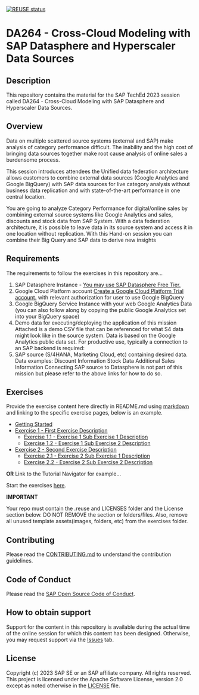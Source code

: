 [![REUSE status](https://api.reuse.software/badge/github.com/SAP-samples/teched2023-DA264)](https://api.reuse.software/info/github.com/SAP-samples/teched2023-DA264)

# DA264 - Cross-Cloud Modeling with SAP Datasphere and Hyperscaler Data Sources

## Description

This repository contains the material for the SAP TechEd 2023 session called DA264 - Cross-Cloud Modeling with SAP Datasphere and Hyperscaler Data Sources. 

## Overview

Data on multiple scattered source systems (external and SAP) make analysis of category performance difficult. The inability and the high cost of bringing data sources together make root cause analysis of online sales a burdensome process.

This session introduces attendees the Unified data federation architecture allows customers to combine external data sources (Google Analytics and Google BigQuery) with SAP data sources for live category analysis without business data replication and with state-of-the-art performance in one central location.

You are going to analyze Category Performance for digital/online sales by combining external source systems like Google Analytics and sales, discounts and stock data from SAP System.
With a data federation architecture, it is possible to leave data in its source system and access it in one location without replication. With this Hand-on session you can combine their Big Query and SAP data to derive new insights 

## Requirements

The requirements to follow the exercises in this repository are...

1) SAP Datasphere Instance - [You may use SAP Datasphere Free Tier.](https://developers.sap.com/tutorials/data-warehouse-cloud-1-begin-trial.html)
2) Google Cloud Platform account [Create a Google Cloud Platform Trial account.](https://cloud.google.com/free) with relevant authorization for user to use Google BigQuery
3) Google BigQuery Service Instance with your web Google Analytics Data (you can also follow along by copying the public Google Analytics set into your BigQuery space) 
4) Demo data for executing/deploying the application of this mission
Attached is a demo CSV file that can be referenced for what S4 data might look like in the source system. Data is based on the Google Analytics public data set. For productive use, typically a connection to an SAP backend is required:
5) SAP source (S/4HANA, Marketing Cloud, etc) containing desired data. Data examples: Discount Information Stock Data Additional Sales Information Connecting SAP source to Datasphere is not part of this mission but please refer to the above links for how to do so.

## Exercises

Provide the exercise content here directly in README.md using [markdown](https://guides.github.com/features/mastering-markdown/) and linking to the specific exercise pages, below is an example.

- [Getting Started](exercises/ex0/)
- [Exercise 1 - First Exercise Description](exercises/ex1/)
    - [Exercise 1.1 - Exercise 1 Sub Exercise 1 Description](exercises/ex1#exercise-11-sub-exercise-1-description)
    - [Exercise 1.2 - Exercise 1 Sub Exercise 2 Description](exercises/ex1#exercise-12-sub-exercise-2-description)
- [Exercise 2 - Second Exercise Description](exercises/ex2/)
    - [Exercise 2.1 - Exercise 2 Sub Exercise 1 Description](exercises/ex2#exercise-21-sub-exercise-1-description)
    - [Exercise 2.2 - Exercise 2 Sub Exercise 2 Description](exercises/ex2#exercise-22-sub-exercise-2-description)

  
**OR** Link to the Tutorial Navigator for example...

Start the exercises [here](https://developers.sap.com/tutorials/abap-environment-trial-onboarding.html).

**IMPORTANT**

Your repo must contain the .reuse and LICENSES folder and the License section below. DO NOT REMOVE the section or folders/files. Also, remove all unused template assets(images, folders, etc) from the exercises folder. 

## Contributing
Please read the [CONTRIBUTING.md](./CONTRIBUTING.md) to understand the contribution guidelines.

## Code of Conduct
Please read the [SAP Open Source Code of Conduct](https://github.com/SAP-samples/.github/blob/main/CODE_OF_CONDUCT.md).

## How to obtain support
Support for the content in this repository is available during the actual time of the online session for which this content has been designed. Otherwise, you may request support via the [Issues](../../issues) tab.

## License
Copyright (c) 2023 SAP SE or an SAP affiliate company. All rights reserved. This project is licensed under the Apache Software License, version 2.0 except as noted otherwise in the [LICENSE](LICENSES/Apache-2.0.txt) file.
